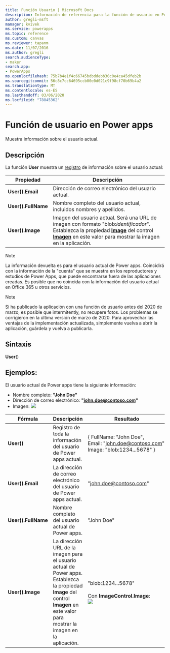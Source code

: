 ```yaml
---
title: Función Usuario | Microsoft Docs
description: Información de referencia para la función de usuario en Power Apps, incluida la sintaxis
author: gregli-msft
manager: kvivek
ms.service: powerapps
ms.topic: reference
ms.custom: canvas
ms.reviewer: tapanm
ms.date: 11/07/2016
ms.author: gregli
search.audienceType:
- maker
search.app:
- PowerApps
ms.openlocfilehash: 75b7b4e1f4c66745bdbddebb30c0e4ca45dfeb2b
ms.sourcegitcommit: 56c8c7cc64695ccb00e0d021c9f98cf70b69b4a2
ms.translationtype: MT
ms.contentlocale: es-ES
ms.lasthandoff: 03/06/2020
ms.locfileid: "78845362"
---
```

# <a name="user-function-in-power-apps"></a>Función de usuario en Power apps
Muestra información sobre el usuario actual.

## <a name="description"></a>Descripción
La función **User** muestra un [registro](../working-with-tables.md#records) de información sobre el usuario actual:

| Propiedad | Descripción |
| --- | --- |
| **User().Email** |Dirección de correo electrónico del usuario actual. |
| **User().FullName** |Nombre completo del usuario actual, incluidos nombres y apellidos. |
| **User().Image** |Imagen del usuario actual. Será una URL de imagen con formato "blob:*identificador*". Establezca la propiedad **[Image](../controls/properties-visual.md)** del control **[Imagen](../controls/control-image.md)** en este valor para mostrar la imagen en la aplicación. |

> [!NOTE]
> La información devuelta es para el usuario actual de Power apps.  Coincidirá con la información de la "cuenta" que se muestra en los reproductores y estudios de Power Apps, que puede encontrarse fuera de las aplicaciones creadas.  Es posible que no coincida con la información del usuario actual en Office 365 u otros servicios.

> [!NOTE]
> Si ha publicado la aplicación con una función de usuario antes del 2020 de marzo, es posible que intermitently, no recupere fotos. Los problemas se corrigieron en la última versión de marzo de 2020.  Para aprovechar las ventajas de la implementación actualizada, simplemente vuelva a abrir la aplicación, guárdela y vuelva a publicarla.  

## <a name="syntax"></a>Sintaxis
**User**()

## <a name="examples"></a>Ejemplos:
El usuario actual de Power apps tiene la siguiente información:

* Nombre completo: **"John Doe"**
* Dirección de correo electrónico: **"john.doe@contoso.com"**
* Imagen: ![](media/function-user/john-doe-picture.png) 

|       Fórmula       |                                                                    Descripción                                                                    |                                                 Resultado                                                  |
|---------------------|---------------------------------------------------------------------------------------------------------------------------------------------------|---------------------------------------------------------------------------------------------------------|
|     **User()**      |                                             Registro de toda la información del usuario de Power apps actual.                                             |    { FullName:&nbsp;"John Doe", Email:&nbsp;"john.doe@contoso.com", Image:&nbsp;"blob:1234...5678" }    |
|  **User().Email**   |                                                 La dirección de correo electrónico del usuario de Power apps actual.                                                  |                                         "john.doe@contoso.com"                                          |
| **User().FullName** |                                                   Nombre completo del usuario actual de Power apps.                                                    |                                               "John Doe"                                                |
|  **User().Image**   | La dirección URL de la imagen para el usuario actual de Power apps.  Establezca la propiedad **Image** del control **Imagen** en este valor para mostrar la imagen en la aplicación. | "blob:1234...5678"<br><br>Con **ImageControl.Image**:<br>![](media/function-user/john-doe-picture.png) |

